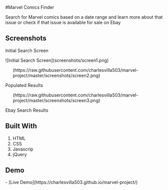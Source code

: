 #Marvel Comics Finder
  <p>Search for Marvel comics based on a date range and learn more about that issue or check if that issue is
  available for sale on Ebay</p>

<h2>Screenshots</h2>
  <p>Initial Search Screen</p>
  ![Initial Search Screen](screenshots/screen1.png)

  <ol>(https://raw.githubusercontent.com/charlesvilla503/marvel-project/master/screenshots/screen2.png)</ol>
  <p>Populated Results</p>

  <ol>(https://raw.githubusercontent.com/charlesvilla503/marvel-project/master/screenshots/screen3.png)</ol>
  <p>Ebay Search Results</p>

<h2>Built With</h2>
  <ol>
    <li><span class="caps">HTML</span></li>
    <li><span class="caps">CSS</span></li>
    <li>Javascrip</li>
    <li>jQuery</li>
  </ol>

<h2>Demo</h2>
  <p>- [Live Demo](https://charlesvilla503.github.io/marvel-project/)</p>
